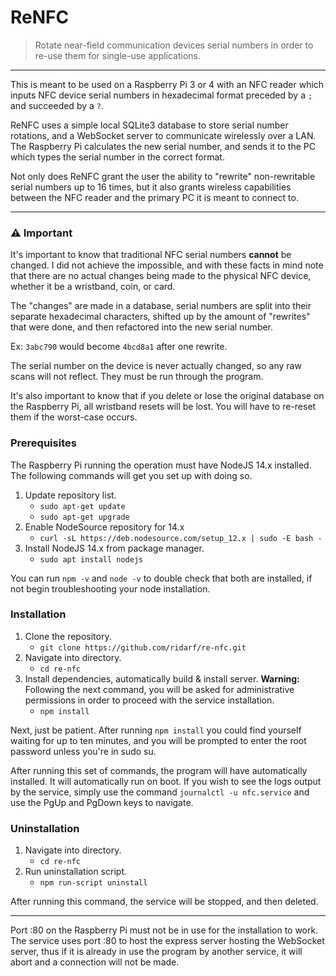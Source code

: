 
# ReNFC 
> Rotate near-field communication devices serial numbers in order to re-use them for single-use applications. 
___

This is meant to be used on a Raspberry Pi 3 or 4 with an NFC reader which inputs NFC device serial numbers in hexadecimal format preceded by a `;` and succeeded by a `?`.

ReNFC uses a simple local SQLite3 database to store serial number rotations, and a WebSocket server to communicate wirelessly over a LAN. The Raspberry Pi calculates the new serial number, and sends it to the PC which types the serial number in the correct format.

Not only does ReNFC grant the user the ability to "rewrite" non-rewritable serial numbers up to 16 times, but it also grants wireless capabilities between the NFC reader and the primary PC it is meant to connect to. 

___
### ⚠️ Important
It's important to know that traditional NFC serial numbers **cannot** be changed. I did not achieve the impossible, and with these facts in mind note that there are no actual changes being made to the physical NFC device, whether it be a wristband, coin, or card. 

The "changes" are made in a database, serial numbers are split into their separate hexadecimal characters, shifted up by the amount of "rewrites" that were done, and then refactored into the new serial number. 

Ex: `3abc790` would become `4bcd8a1` after one rewrite.

The serial number on the device is never actually changed, so any raw scans will not reflect. They must be run through the program.

It's also important to know that if you delete or lose the original database on the Raspberry Pi, all wristband resets will be lost. You will have to re-reset them if the worst-case occurs.

### Prerequisites

The Raspberry Pi running the operation must have NodeJS 14.x installed. The following commands will get you set up with doing so.
1. Update repository list.
	* `sudo apt-get update`
	* `sudo apt-get upgrade`
2. Enable NodeSource repository for 14.x
	* `curl -sL https://deb.nodesource.com/setup_12.x | sudo -E bash -`
3. Install NodeJS 14.x from package manager.
	* `sudo apt install nodejs`
	
You can run `npm -v` and `node -v` to double check that both are installed, if not begin troubleshooting your node installation. 

### Installation
1. Clone the repository.
	* `git clone https://github.com/ridarf/re-nfc.git`
2. Navigate into directory.
	* `cd re-nfc`
3. Install dependencies, automatically build & install server.
	 **Warning:** Following the next command, you will be asked for administrative permissions in order to proceed with the service installation.
	* `npm install`

Next, just be patient. After running `npm install` you could find yourself waiting for up to ten minutes, and you will be prompted to enter the root password unless you're in sudo su.

After running this set of commands, the program will have automatically installed. It will automatically run on boot. If you wish to see the logs output by the service, simply use the command `journalctl -u nfc.service` and use the PgUp and PgDown keys to navigate.

### Uninstallation
1. Navigate into directory. 
	* `cd re-nfc`
2. Run uninstallation script.
	* `npm run-script uninstall` 

After running this command, the service will be stopped, and then deleted.
___
Port :80 on the Raspberry Pi must not be in use for the installation to work. The service uses port :80 to host the express server hosting the WebSocket server, thus if it is already in use the program by another service, it will abort and a connection will not be made.
